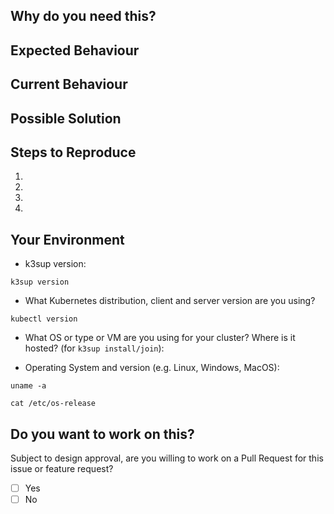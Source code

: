 <!--- Provide a general summary of the issue in the Title above -->

## Why do you need this?

<!--- How has this issue affected you? What are you trying to accomplish? -->
<!--- Providing context helps us come up with a solution that is most useful in the real world -->
<!--- Is this request for work, a client, your employer or for fun? -->

## Expected Behaviour
<!--- If you're describing a bug, tell us what should happen -->
<!--- If you're suggesting a change/improvement, tell us how it should work -->

## Current Behaviour
<!--- If describing a bug, tell us what happens instead of the expected behavior -->
<!--- If suggesting a change/improvement, explain the difference from current behavior -->

## Possible Solution
<!--- Not obligatory, but suggest a fix/reason for the bug, -->
<!--- or ideas how to implement the addition or change -->


## Steps to Reproduce
<!--- Provide a link to a live example, or an unambiguous set of steps to -->
<!--- reproduce this bug. Include code to reproduce, if relevant -->
1.
2.
3.
4.

## Your Environment

* k3sup version:

```
k3sup version
```

* What Kubernetes distribution, client and server version are you using?

```
kubectl version
```

* What OS or type or VM are you using for your cluster? Where is it hosted? (for `k3sup install/join`):

* Operating System and version (e.g. Linux, Windows, MacOS):

```
uname -a

cat /etc/os-release
```

## Do you want to work on this?

Subject to design approval, are you willing to work on a Pull Request for this issue or feature request?

- [ ] Yes
- [ ] No
